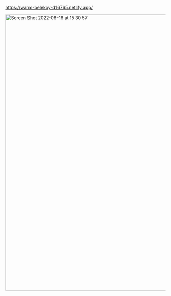 https://warm-belekoy-d16765.netlify.app/


<img width="868" alt="Screen Shot 2022-06-16 at 15 30 57" src="https://user-images.githubusercontent.com/104360335/174071090-3c25e3a2-427e-4277-b275-eba9fab568e5.png">
